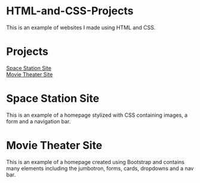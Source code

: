 # HTML-and-CSS-Projects
This is an example of websites I made using HTML and CSS.
# Projects
<a href="https://github.com/Nowlin/HTML-and-CSS-Projects/blob/main/WebProject/Index.html">Space Station Site</a> <br>
<a href="https://github.com/Nowlin/HTML-and-CSS-Projects/blob/main/Bootstrap4_project/academy_cinemas.html">Movie Theater Site</a>
# Space Station Site
This is an example of a homepage stylized with CSS containing images, a form and a navigation bar.
# Movie Theater Site
This is an example of a homepage created using Bootstrap and contains many elements including the jumbotron, forms, cards, dropdowns and a nav bar.

